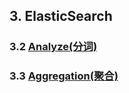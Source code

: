 
## 3. ElasticSearch

### 3.2 [Analyze(分词)](./3.2_Analyze)

### 3.3 [Aggregation(聚合)](./3.3_Aggregation)
